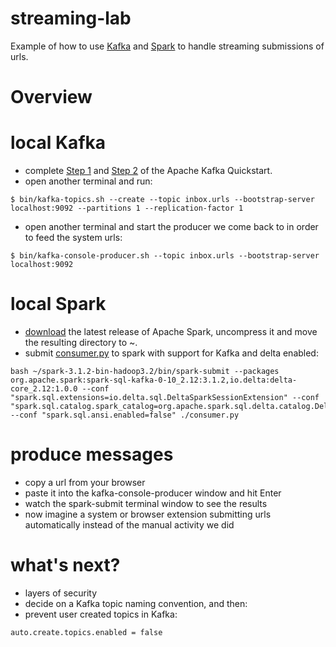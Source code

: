 # streaming-lab
Example of how to use [Kafka](https://kafka.apache.org/) and [Spark](https://spark.apache.org/) to handle streaming submissions of urls.

# Overview

# local Kafka

+ complete [Step 1](https://kafka.apache.org/quickstart#quickstart_download) and [Step 2](https://kafka.apache.org/quickstart#quickstart_startserver) of the Apache Kafka Quickstart.
+ open another terminal and run:
```
$ bin/kafka-topics.sh --create --topic inbox.urls --bootstrap-server localhost:9092 --partitions 1 --replication-factor 1
```
+ open another terminal and start the producer we come back to in order to feed the system urls:
```
$ bin/kafka-console-producer.sh --topic inbox.urls --bootstrap-server localhost:9092
```

# local Spark

+ [download](https://spark.apache.org/downloads.html) the latest release of Apache Spark, uncompress it and move the resulting directory to ~.
+ submit [consumer.py](consumer.py) to spark with support for Kafka and delta enabled:
```
bash ~/spark-3.1.2-bin-hadoop3.2/bin/spark-submit --packages org.apache.spark:spark-sql-kafka-0-10_2.12:3.1.2,io.delta:delta-core_2.12:1.0.0 --conf "spark.sql.extensions=io.delta.sql.DeltaSparkSessionExtension" --conf "spark.sql.catalog.spark_catalog=org.apache.spark.sql.delta.catalog.DeltaCatalog" --conf "spark.sql.ansi.enabled=false" ./consumer.py
```

# produce messages
+ copy a url from your browser
+ paste it into the kafka-console-producer window and hit Enter
+ watch the spark-submit terminal window to see the results
+ now imagine a system or browser extension submitting urls automatically instead of the manual activity we did

# what's next?
+ layers of security
+ decide on a Kafka topic naming convention, and then:
+ prevent user created topics in Kafka:
```
auto.create.topics.enabled = false
```
